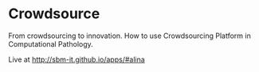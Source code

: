 # Crowdsource
From crowdsourcing to innovation.
How to use Crowdsourcing Platform in Computational Pathology.

Live at <a>http://sbm-it.github.io/apps/#alina</a>